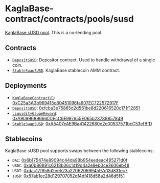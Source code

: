 # KaglaBase-contract/contracts/pools/susd

[KaglaBase sUSD pool](https://www.KaglaBase.fi/susdv2). This is a no-lending pool.

## Contracts

* [`DepositSUSD`](DepositSUSD.vy): Depositor contract. Used to handle withdrawal of a single coin.
* [`StableSwapSUSD`](StableSwapSUSD.vy): KaglaBase stablecoin AMM contract.

## Deployments

* [`KaglaBaseContractV1`](../../tokens/KaglaTokenV1.vy): [0xC25a3A3b969415c80451098fa907EC722572917F](https://etherscan.io/address/0xC25a3A3b969415c80451098fa907EC722572917F)
* [`DepositSUSD`](DepositSUSD.vy): [0xfcba3e75865d2d561be8d220616520c171f12851](https://etherscan.io/address/0xfcba3e75865d2d561be8d220616520c171f12851)
* [`LiquidityGaugeReward`](../../gauges/LiquidityGaugeReward.vy): [0xA90996896660DEcC6E997655E065b23788857849](https://etherscan.io/address/0xa90996896660decc6e997655e065b23788857849)
* [`StableSwapSUSD`](StableSwapSUSD.vy): [0xA5407eAE9Ba41422680e2e00537571bcC53efBfD](https://etherscan.io/address/0xA5407eAE9Ba41422680e2e00537571bcC53efBfD)

## Stablecoins

KaglaBase sUSD pool supports swaps between the following stablecoins:

* `DAI`: [0x6b175474e89094c44da98b954eedeac495271d0f](https://etherscan.io/token/0x6b175474e89094c44da98b954eedeac495271d0f)
* `USDC`: [0xa0b86991c6218b36c1d19d4a2e9eb0ce3606eb48](https://etherscan.io/token/0xa0b86991c6218b36c1d19d4a2e9eb0ce3606eb48)
* `USDT`: [0xdac17f958d2ee523a2206206994597c13d831ec7](https://etherscan.io/address/0xdac17f958d2ee523a2206206994597c13d831ec7)
* `sUSD`: [0x57ab1ec28d129707052df4df418d58a2d46d5f51](https://etherscan.io/address/0x57ab1ec28d129707052df4df418d58a2d46d5f51)
